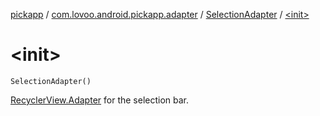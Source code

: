 [pickapp](../../index.md) / [com.lovoo.android.pickapp.adapter](../index.md) / [SelectionAdapter](index.md) / [&lt;init&gt;](./-init-.md)

# &lt;init&gt;

`SelectionAdapter()`

[RecyclerView.Adapter](#) for the selection bar.

